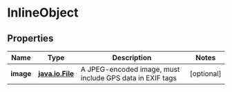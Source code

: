 
# InlineObject

## Properties
Name | Type | Description | Notes
------------ | ------------- | ------------- | -------------
**image** | [**java.io.File**](java.io.File.md) | A JPEG-encoded image, must include GPS data in EXIF tags |  [optional]



